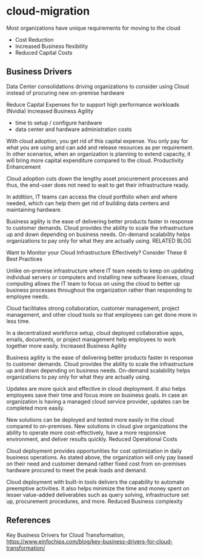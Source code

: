 # cloud-migration

Most organizations have unique requirements for moving to the cloud 
- Cost Reduction
- Increased Business flexibility
- Reduced Capital Costs

## Business Drivers
Data Center consolidations driving organizations to consider using Cloud instead of procuring new on-premise hardware 

Reduce Capital Expenses for to support high performance workloads (Nvidia)
Increased Business Agility
- time to setup / configure hardware
- data center and hardware administration costs

With cloud adoption, you get rid of this capital expense. You only pay for what you are using and can add and release resources as per requirement. In other scenarios, when an organization is planning to extend capacity, it will bring more capital expenditure compared to the cloud.
Productivity Enhancement

Cloud adoption cuts down the lengthy asset procurement processes and thus, the end-user does not need to wait to get their infrastructure ready.

In addition, IT teams can access the cloud portfolio when and where needed, which can help them get rid of building data centers and maintaining hardware.


Business agility is the ease of delivering better products faster in response to customer demands. Cloud provides the ability to scale the infrastructure up and down depending on business needs. On-demand scalability helps organizations to pay only for what they are actually using.
RELATED BLOG

Want to Monitor your Cloud Infrastructure Effectively? Consider These 6 Best Practices

Unlike on-premise infrastructure where IT team needs to keep on updating individual servers or computers and installing new software licenses, cloud computing allows the IT team to focus on using the cloud to better up business processes throughout the organization rather than responding to employee needs.

Cloud facilitates strong collaboration, customer management, project management, and other cloud tools so that employees can get done more in less time.

In a decentralized workforce setup, cloud deployed collaborative apps, emails, documents, or project management help employees to work together more easily.
Increased Business Agility

Business agility is the ease of delivering better products faster in response to customer demands. Cloud provides the ability to scale the infrastructure up and down depending on business needs. On-demand scalability helps organizations to pay only for what they are actually using.

Updates are more quick and effective in cloud deployment. It also helps employees save their time and focus more on business goals. In case an organization is having a managed cloud service provider, updates can be completed more easily.

New solutions can be deployed and tested more easily in the cloud compared to on-premises. New solutions in cloud give organizations the ability to operate more cost-effectively, have a more responsive environment, and deliver results quickly.
Reduced Operational Costs

Cloud deployment provides opportunities for cost optimization in daily business operations. As stated above, the organization will only pay based on their need and customer demand rather fixed cost from on-premises hardware procured to meet the peak loads and demand.

Cloud deployment with built-in tools delivers the capability to automate preemptive activities. It also helps minimize the time and money spent on lesser value-added deliverables such as query solving, infrastructure set up, procurement procedures, and more.
Reduced Business complexity









## References
Key Business Drivers for Cloud Transformation, https://www.einfochips.com/blog/key-business-drivers-for-cloud-transformation/
